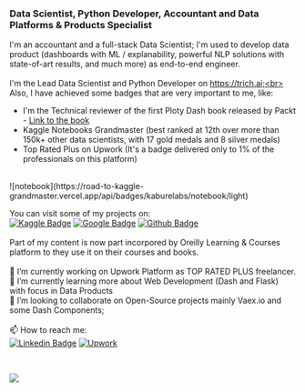 ### Data Scientist, Python Developer, Accountant and Data Platforms & Products Specialist


I'm an accountant and a full-stack Data Scientist; I'm used to develop data product (dashboards with ML / explanability, powerful NLP solutions with state-of-art results, and much more) as end-to-end engineer.  <br><br>
I'm the Lead Data Scientist and Python Developer on https://trich.ai;<br>
Also, I have achieved some badges that are very important to me, like:
- I'm the Technical reviewer of the first Ploty Dash book released by Packt - [Link to the book](https://www.packtpub.com/product/interactive-dashboards-and-data-apps-with-plotly-and-dash/9781800568914)
- Kaggle Notebooks Grandmaster (best ranked at 12th over more than 150k+ other data scientists, with 17 gold medals and 8 silver medals)
- Top Rated Plus on Upwork (It's a badge delivered only to 1% of the professionals on this platform)
<br>
![notebook](https://road-to-kaggle-grandmaster.vercel.app/api/badges/kaburelabs/notebook/light)<br>

You can visit some of my projects on:<br>
[![Kaggle Badge](https://img.shields.io/badge/-Kaggle-blue?style=flat-square&logo=Kaggle&logoColor=blue&labelColor=lightgrey&color=black&link=https://kaggle.com/kabure/notebooks)](https://kaggle.com/kabure/notebooks)
[![Google Badge](https://img.shields.io/badge/-Portfolio-8a37db?style=flat-square&logo=Google&logoColor=white&labelColor=red&color=black&link=https://portfolio.trich.ai)](https://portfolio.trich.ai)
[![Github Badge](https://img.shields.io/badge/-Github-8a37db?style=flat-square&logo=Github&logoColor=white&color=black&link=https://github.com/kaburelabs?tab=repositories)](https://github.com/kaburelabs?tab=repositories)<br>
<br>
Part of my content is now part incorpored by Oreilly Learning & Courses platform to they use it on their courses and books. <br>
<br>
🔭 I’m currently working on Upwork Platform as TOP RATED PLUS freelancer.<br>
🌱 I’m currently learning more about Web Development (Dash and Flask) with focus in Data Products<br>
👯 I’m looking to collaborate on Open-Source projects mainly Vaex.io and some Dash Components;<br>
<br>
📫 How to reach me: <br>
[![Linkedin Badge](https://img.shields.io/badge/-LinkedIn-blue?style=flat-square&logo=Linkedin&logoColor=white&color=black&labelColor=blue&link=https://www.linkedin.com/in/leonardoferreirads/)](https://www.linkedin.com/in/leonardoferreirads/)
[![Upwork](https://img.shields.io/badge/-Upwork-white?style=flat-square&logo=Upwork&logoColor=white&labelColor=green&color=black&link=https://www.upwork.com/freelancers/~0163c4a246540fb9a3)](https://www.upwork.com/freelancers/~0163c4a246540fb9a3)

<br>

![](https://komarev.com/ghpvc/?username=kaburelabs)

<!--
**kaburelabs/kaburelabs** is a ✨ _special_ ✨ repository because its `README.md` (this file) appears on your GitHub profile.

Here are some ideas to get you started:

- 🔭 I’m currently working on ...
- 🌱 I’m currently learning ...
- 👯 I’m looking to collaborate on ...
- 🤔 I’m looking for help with ...
- 💬 Ask me about ...
- 📫 How to reach me: ...
- 😄 Pronouns: ...
- ⚡ Fun fact: ...

-->
